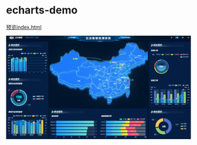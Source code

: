 # echarts-demo

[预览index.html](https://ooooweeee.github.io/echarts-demo/)

![预览index.html](./demo/ooooweeee.github.io_echarts-demo_.png)
